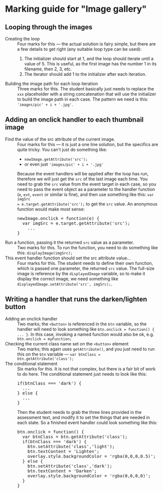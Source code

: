 # Marking guide for "Image gallery"

## Looping through the images

<dl>
<dt>Creating the loop</dt>
<dd>Four marks for this — the actual solution is fairy simple, but there are a few details to get right (any suitable loop type can be used):
<ol>
  <li>The initializer should start at 1, and the loop should iterate until a value of 5. This is useful, as the first image has the number 1 in its filename, then 2, 3, etc.</li>
  <li>The iterator should add 1 to the initializer after each iteration.</li>
</ol>
</dd>
<dt>Building the image path for each loop iteration</dt>
<dd>Three marks for this. The student basically just needs to replace the <code>xxx</code> placeholder with a string concatenation that will use the initializer to build the image path in each case. The pattern we need is this: <code>'images/pic' + i + '.jpg'</code>.</dd>
</dl>

## Adding an onclick handler to each thumbnail image

<dl>
<dt>Find the value of the src attribute of the current image.</dt>
<dd>Four marks for this — it is just a one line solution, but the specifics are quite tricky. You can't just do something like:
<ul>
  <li><code>newImage.getAttribute('src');</code></li>
  <li> or even just <code>'images/pic' + i + '.jpg'</code></li>
</ul>

Because the event handlers will be applied after the loop has run, therefore we will just get the <code>src</code> of the last image each time. You need to grab the <code>src</code> value from the event target in each case, so you need to pass the event object as a parameter to the handler function (<code>e</code>, <code>evt</code>, <code>event</code> or similar is fine), and then use something like this: <code>var imgSrc = e.target.getAttribute('src');</code> to get the <code>src</code> value. An anonymous function would make most sense:
<pre>
newImage.onclick = function(e) {
  var imgSrc = e.target.getAttribute('src');
    ...
}
</pre>
</dd>
<dt>Run a function, passing it the returned <code>src</code> value as a parameter.</dt>
<dd>Two marks for this. To run the function, you need to do something like this: <code>displayImage(imgSrc);</code></dd>
<dt>This event handler function should set the src attribute value...</dt>
<dd>Four marks for this. The student needs to define their own function, which is passed one parameter, the returned <code>src</code> value. The full-size image is reference by the <code>displayedImage</code> variable, so to make it display the correct image, we need something like <code>displayedImage.setAttribute('src', imgSrc);</code>.</dd>
</dl>

## Writing a handler that runs the darken/lighten button
<dl>
<dt>Adding an onclick handler</dt>
<dd>Two marks; the <code>&lt;button&gt;</code> is referenced in the <code>btn</code> variable, so the handler will need to look something like <code>btn.onclick = function() { ... }</code>. In this case, invoking a named function would also be ok, e.g. <code>btn.onclick = myFunction;</code></dd>
<dt>Checking the current class name set on the <code>&lt;button&gt;</code> element</dt>
<dd>Two marks; this again uses <code>getAttribute()</code>, and you just need to run this on the <code>btn</code> variable — <code>var btnClass = btn.getAttribute('class');</code>
<dt>The conditional statement</dt>
<dd>Six marks for this. It is not that complex, but there is a fair bit of work to do here. The conditional statement just needs to look like this:
<pre>
if(btnClass === 'dark') {
  ...  
} else {
  ...
}
</pre>
Then the student needs to grab the three lines provided in the assessment text, and modify it to set the things that are needed in each state. So a finished event handler could look something like this:
<pre>
btn.onclick = function() {
  var btnClass = btn.getAttribute('class');
  if(btnClass === 'dark') {
    btn.setAttribute('class','light');
    btn.textContent = 'Lighten';
    overlay.style.backgroundColor = 'rgba(0,0,0,0.5)';
  } else {
    btn.setAttribute('class','dark');
    btn.textContent = 'Darken';
    overlay.style.backgroundColor = 'rgba(0,0,0,0)';
  }
}
</pre>
</dd>
</dl>
